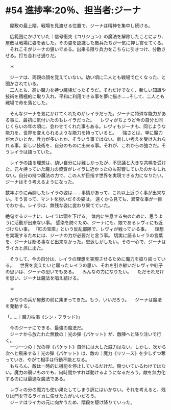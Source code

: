 # #54 進捗率:20％、担当者:ジーナ
　屋敷の最上階。戦場を見渡せる位置で、ジーナは精神を集中し続ける。  

　広範囲にかけていた｜信号衝突《コリジョン》の魔法を解除したことにより、屋敷は戦場に姿を表した。その姿を認識した敵兵たちが一気に押し寄せてくる。
　それこそがジーナの狙いである。出来る限り兵力をこちらに引きつけ、分散させる。打ち合わせ通りだ。

　＊

　ジーナは、両親の顔を覚えていない。幼い頃に二人とも戦場で亡くなった、と聞かされている。  
　二人とも、高い魔力を持つ魔族だったそうだ。それだけでなく、新しい知識や技術を積極的に取り入れ、平和に利用できる事を夢に描き……そして、二人とも戦場で命を落とした。

　そんなジーナを気にかけてくれたのがレイラだった。ジーナに特殊な能力がある事に、最初に気付いたのもレイラだった。
　レヴィがちょうど今の自分と同じくらいの年の頃に、会わせてくれた事もある。レヴィもジーナも、同じような能力を、世界を変えられるような能力を持っていると。
　強さとは、単に魔力が大きいとか、兵力が多いとか、そういう事ではない。新しい考えを受け入れられる事。新しい技術を、自分のものに出来る事。それが、これからの強さだ。そうレイラは語っていた。

　レイラの語る理想は、幼い自分には難しかったが、不思議と大きな共鳴を受けた。元々持っていた魔力の資質がレイラに近かったのも影響していたのかもしれない。自分の持つ魔法の力で、この人が目指す世界を実現できる力になりたい。ジーナはそう考えるようになった。

数年ぶりに再開したレイラの姿は……
事情があって、これ以上近づく事が出来ない。そう言って、マントを脱いだその姿は。
遠くから見ても、異常な事が一目でわかる。レイラは、無残な姿に変わり果てていた。

絶句するジーナに、レイラは頭を下げる。
体内に生息する虫のために、思うように活動が出来ない事。
感染を防ぐため、ジーナにも、娘であるレヴィにも近づけない事。
『紅の宝庫』という反乱部隊で、レヴィが戦っている事。
　理想を実現するためには、ジーナの力が必要だと言う事。
切実に語るレイラの言葉を、ジーナは断る事など出来なかった。恩返しがしたい。その一心で、ジーナはライカと旅に出た。

　そうして、今の自分は、レイラの理想を実現させるために魔力を振り絞っている。
　世界を変えたいと願ったレイラの思い、それを引き継いだレヴィや紅子の思いは、ジーナの思いでもある。
　みんなの力になりたい。
　ただそれだけを思い、ジーナは魔法を唱え続ける。

　＊

　かなりの兵が屋敷の前に集まってきた。もう、いいだろう。
　ジーナは魔法を発動する。

「……｜魔力枯渇《シン・フラッド》」

　今のジーナにできる、最強の魔法だ。  
　ジーナから放たれた無数の｜光の弾《パケット》が、敵陣へと降り注いで行く。  
　一つ一つの｜光の弾《パケット》自体には大した威力はない。しかし、次から次へと飛来する｜光の弾《パケット》は、敵の｜魔力《リソース》を少しずつ奪っていき、やがて相手は行動不能となる。  
　もちろん、敵は一時的に機能を停止しているだけだ。傷ついているわけではない。魔力の弱いものでも、何時間かすれば動けるようになるだろう。敵を無力化するのには最適な魔法である。



　レヴィの分の魔力も使い果たしてしまう訳にはいかない。それを考えると、残りは門を守るライカに任せた方がいいだろう。  
　ジーナはライカの元に向かうため、階段を駆け降りていった。
